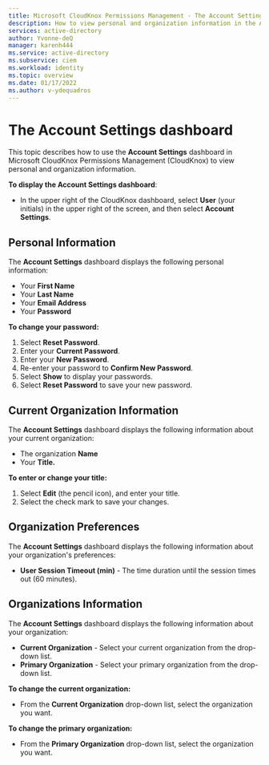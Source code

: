 ```yaml
---
title: Microsoft CloudKnox Permissions Management - The Account Settings dashboard
description: How to view personal and organization information in the Account Settings dashboard in Microsoft CloudKnox Permissions Management.
services: active-directory
author: Yvonne-deQ
manager: karenh444
ms.service: active-directory
ms.subservice: ciem
ms.workload: identity
ms.topic: overview
ms.date: 01/17/2022
ms.author: v-ydequadros
---
```


# The Account Settings dashboard

This topic describes how to use the **Account Settings** dashboard in Microsoft CloudKnox Permissions Management (CloudKnox) to view personal and organization information.

**To display the Account Settings dashboard**:

- In the upper right of the CloudKnox dashboard, select **User** (your initials) in the upper right of the screen, and then select **Account Settings**.


## Personal Information

The **Account Settings** dashboard displays the following personal information:

- Your **First Name**
- Your **Last Name**
- Your **Email Address**
- Your **Password**

**To change your password:**

1. Select **Reset Password**.
1. Enter your **Current Password**.
1. Enter your **New Password**.
1. Re-enter your password to **Confirm New Password**.
1. Select **Show** to display your passwords.
1. Select **Reset Password** to save your new password.

## Current Organization Information

The **Account Settings** dashboard displays the following   information about your current organization:

- The organization **Name**
 - Your **Title.**

**To enter or change your title:**

1. Select **Edit** (the pencil icon), and enter your title. 
1. Select the check mark to save your changes.

## Organization Preferences

The **Account Settings** dashboard displays the following information about your organization's preferences:

- **User Session Timeout (min)** - The time duration until the session times out (60 minutes).

## Organizations Information

The **Account Settings** dashboard displays the following information about your organization:

- **Current Organization** - Select your current organization from the drop-down list.
- **Primary Organization** - Select your primary organization from the drop-down list.

**To change the current organization:**

- From the **Current Organization** drop-down list, select the organization you want. 

**To change the primary organization:**

- From the **Primary Organization** drop-down list, select the organization you want. 

<!---## Next steps--->